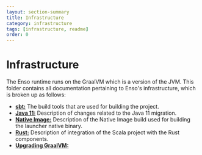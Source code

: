 ```yaml
---
layout: section-summary
title: Infrastructure
category: infrastructure
tags: [infrastructure, readme]
order: 0
---
```


# Infrastructure

The Enso runtime runs on the GraalVM which is a version of the JVM. This folder
contains all documentation pertaining to Enso's infrastructure, which is broken
up as follows:

- [**sbt:**](sbt.md) The build tools that are used for building the project.
- [**Java 11:**](java-11.md) Description of changes related to the Java 11
  migration.
- [**Native Image:**](native-image.md) Description of the Native Image build
  used for building the launcher native binary.
- [**Rust:**](rust.md) Description of integration of the Scala project with the
  Rust components.
- [**Upgrading GraalVM:**](upgrading-graalvm.md) 
